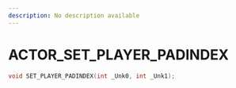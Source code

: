 ```yaml
---
description: No description available 
---
```


# ACTOR\_SET_PLAYER_PADINDEX

```cpp
void SET_PLAYER_PADINDEX(int _Unk0, int _Unk1);
```